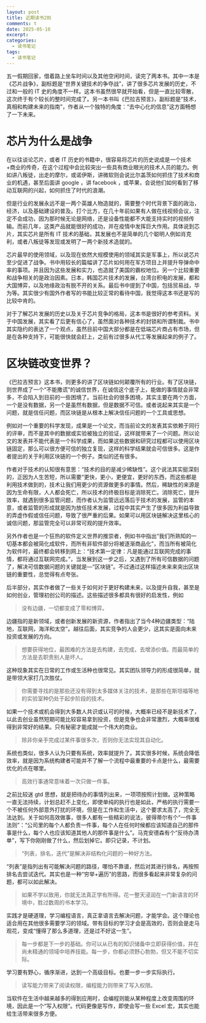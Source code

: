 ```yaml
---
layout: post
title: 近期读书2则
comments: t
date: 2025-05-10
excerpt:
categories:
  - 读书笔记
tags:
  - 读书笔记
---
```


五一假期回家，借着路上坐车时间以及其他空闲时间，读完了两本书。其中一本是《芯片战争》，副标题是“世界关键技术的争夺战”，讲了很多芯片发展的历史，不过和一般的 IT 史的角度不一样。这本书虽然很早就开始看，但是一直比较零散，这次终于有个较长的整时间完成了。另一本书叫《巴拉吉预言》，副标题是“技术，真相和构建未来的指南”，作者从一个独特的角度：“去中心化的信息”这方面畅想了一下未来。


# 芯片为什么是战争

在以往谈论芯片，或者 IT 历史的书籍中，很容易将芯片的历史说成是一个技术+商业的传奇，在这个过程中会比较突出一些具有商业眼光的技术人员的能力。例如讲八叛徒，出走的摩尔，或诺伊斯，讲微软则会说比尔盖茨如何抓住了技术和商业的机遇，甚至后面讲 google ，讲 facebook ，或苹果，会说他们如何看到了移动互联网的兴起，如何抓住了时代的浪潮。

但是行业的发展永远不是一两个英雄人物造就的，需要整个时代背景下面的政治，经济，以及基础建设的普及。打个比方，在几十年前如果有人做在线视频会议，注定不会成功，因为那时候无论是网络，还是设备性能都不大能支持实时的视频传输。而前几年，这类产品就能很好的成功，并在疫情中发挥巨大作用。具体说到芯片，其实芯片是所有 IT 技术的基础，其发展也不是简单的几个聪明人例如肖克利，或者八叛徒等发现或发明了一两个新技术造就的。

芯片最早的使用领域，以及现在依然大规模使用的领域其实是军事上，所以说芯片至少促进了战争。书中用较长的篇幅讲了芯片如何用在军方项目上并提升导弹命中率的事项。并且因为这些发展和实力，也造就了美国的霸权地位。另一个比较重要和战争相关的是政治因素。日本，韩国芯片技术的发展，台湾台积电的发展，都和大国博弈，以及地缘政治有脱不开的关系。最后书中提到了中国，包括贸易战，华为等。其实很少有国外作者写的书能比较正常的看待中国，我觉得这本书还是写的比较中肯的。

对于了解芯片发展的历史以及关于芯片竞争的格局，这本书是很好的参考资料。关于中国发展，其实看了后更有信心了，虽然面对各种技术的封锁和所谓制裁。书中其实隐约的表达了一个观点，虽然目前中国大部分都是在低端芯片商占有市场，但是在各种支持下，可能很快就会赶上，之前有过很多从代工等发展起来的例子了。


# 区块链改变世界？

《巴拉吉预言》这本书，则更多的讲了区块链如何颠覆所有的行业。有了区块链，则世界成了一个“不能撒谎”的诚信世界，在诚信这个底子上，能做的事情就会非常多，不会陷入到目前的一些困境了。当前社会的很多困境，其实主要在两个方面，一个是没有数据，另一个是虽然有数据，但是数据不可信。或者说起来其实是一个问题，就是信任问题，而区块链是从根本上解决信任问题的一个工具或思想。

例如对一个重要的科学发现，成果是一个论文，而当前论文的发表其实依赖于同行的评审，而不是其中的数据或实验被独立的验证，这样就带来了一个问题。所以论文的发表并不能代表是一个科学成果，而如果这些数据和研究过程都可以使用区块链固定，那么可以很方便可信的独立复现，这样的科学结果就会可信很多。这是作者提出的关于利用区块链的一个例子。类似的还有很多。

作者对于技术的认知很有意思：“技术的目的是减少稀缺性”。这个说法其实挺深刻的，正因为人生苦短，所以需要“更快，更小，更便宜，更好的东西，而这些都是利用技术做到的，技术让我们用更少的资源做更多的事情。然后，稀缺性的来源是因为生命有限，人人都会死亡，所以技术的终极目标是消除死亡。消除死亡，提升效率，就遇到很多监管问题，而作者认为监管远远落后于技术的发展，监管的本意，或者监管的形成就是因为放任技术发展，过程中其实产生了很多因为利益导致的弄虚作假或信任问题，导致了很严重的后果。如果可以用区块链解决这里核心的诚信问题，那监管完全可以非常可观的提升效率。

另外作者也是一个狂热的软件定义世界的推崇者，例如书中指出“我们所熟知的一切基本都会被简化成软件，而所有非软件部分将被逐渐商品化”，而当所有被简化为软件时，最终都会转移到网上：“技术第一定律：凡是能通过互联网完成的事情，都将通过互联网完成。”，当发展到这一步之后，又遇到了所有可信数据的问题了，解决可信数据问题的关键就是&#x2014;“区块链”。不过通过这样描述未来来突出区块链的重要性，总觉得有点夸张。

后半部分，其实作者做了一些关于如何对于更好构建未来，以及提升自我，甚至是如何创业，管理初创公司的描述。这些描述很多都具有很好的启发性，例如

> 没有边疆，一切都变成了零和博弈。

边疆指的是新领域，或者创新发展的新资源，作者指出了当今4种边疆类型：“陆地，互联网，海洋和太空”。越往后面，其实竞争的人会更少，这其实是面向未来投资或发展的方向。

> 想要获得地位，最困难的方法是去构建，去完成，去增添价值。而最简单的方法是去职责别人是坏人。

这种现象其实在日常的工作或生活种也很常见。其实团队领导力的形成很简单，就是带领大家打几次胜仗。

> 你需要寻找的是那些还没有得到太多媒体关注的技术，是那些在斯坦福等地的实验室种仍处于起步阶段的技术。

如果一个技术或机会得到大多数人共识或认可的时候，大概率已经不是新技术了，以此去创业虽然短期可能比较容易拿到投资，但是竞争也会非常激烈，大概率很难得到非常好的结果。只有秘密才能成就一个伟大的商业。

> 除非你亲手完成过某件事很多次，否则你无法实现其自动化。

系统也类似，很多人认为只要有系统，效率就提升了。其实很多时候，系统会降低效率，就是因为系统构建者可能并不了解一个流程中最重要的卡点是什么，最需要优化的点在哪里。

> 高效行事通常意味着一次只做一件事。

之前比较迷 gtd 思想，就是把待办的事情列出来，一项项按照计划做。这种策略一直无法持续，计划总赶不上变化，即使单纯的执行也是如此，严格的执行需要一个不被任何外部意外打扰的环境，但是在工作和生活中，这个要求太高了，完全无法达到。关于如何高效做事，很多人都有一些精彩的说法，彼得蒂尔有个“一件事法则”：“公司里的每个人都负责一件事，每个人在任何时候都应该知道自己的那件事是什么，每个人也应该知道其他人的那件事是什么”。马克安德森有个“反待办清单”，写下你刚刚做了什么，然后划掉它。即只记录，不计划。

> “列表，排名，迭代”是解决非结构化问题的一种好方法。

“列表”是指列出有可能解决问题的路径，哪怕不靠谱，然后对其进行排名，再按照排名去尝试迭代。其实也是一种“穷举+遍历”的思路，而很多看起来非常复杂的问题，都可以如此解决。

> 如果不学以致用，你就无法真正学有所得。花一整天浸润在一门新语言的环境中，胜过数周的书本学习。

实践才是硬道理，学习编程语言，真正拿语言去解决问题，才能学会。这个理论也适合用在其他很多需要学习的领域。带有目标的学习才会是高效的，否则会是走马观花，变成“懂得了那么多道理，还是过不好这一生”。

> 每一步都是下一步的基础。你可以从已有的知识储备中立即获得价值，并在尚未精通的领域中培养技能。每一步，你都必须野心勃勃，但又不能不切实际。

学习要有野心，循序渐进，达到一个高级目标。也要一步一步实际执行。

> 读写能力带来了阅读权限，编程能力则带来了写入权限。

当软件在生活中越来越多的得到应用时，会编程则能从某种程度上改变周围的环境，因此是一个“写入权限”。代码更像是写作，即使会写一些 Excel 宏，其实也能给生活带来很多方便。
